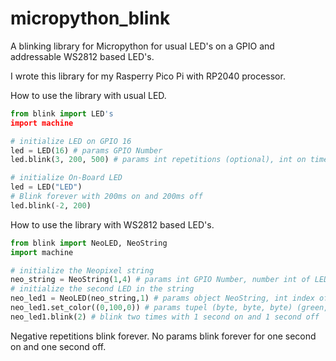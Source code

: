 # micropython_blink
A blinking library for Micropython for usual LED's on a GPIO and addressable WS2812 based LED's.

I wrote this library for my Rasperry Pico Pi with RP2040 processor.

How to use the library with usual LED.


```python
from blink import LED's
import machine

# initialize LED on GPIO 16
led = LED(16) # params GPIO Number
led.blink(3, 200, 500) # params int repetitions (optional), int on time in milliseconds (ms) (optional), int off time in milliseconds (optional)

# initialize On-Board LED 
led = LED("LED")
# Blink forever with 200ms on and 200ms off
led.blink(-2, 200)
```

How to use the library with WS2812 based LED's.

```python
from blink import NeoLED, NeoString
import machine

# initialize the Neopixel string
neo_string = NeoString(1,4) # params int GPIO Number, number int of LED's in the string
# initialize the second LED in the string
neo_led1 = NeoLED(neo_string,1) # params object NeoString, int index of LED 
neo_led1.set_color((0,100,0)) # params tupel (byte, byte, byte) (green, red, blue) set the color of the led 
neo_led1.blink(2) # blink two times with 1 second on and 1 second off
```
Negative repetitions blink forever. No params blink forever for one second on and one second off.
